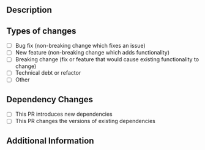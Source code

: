 ## Description

<!-- Provide a summary of the changes. What kind of change is this? (e.g. bugfix, new feature, refactor, etc.) -->

## Types of changes

- [ ] Bug fix (non-breaking change which fixes an issue)
- [ ] New feature (non-breaking change which adds functionality)
- [ ] Breaking change (fix or feature that would cause existing functionality to change)
- [ ] Technical debt or refactor
- [ ] Other

## Dependency Changes

- [ ] This PR introduces new dependencies
- [ ] This PR changes the versions of existing dependencies

## Additional Information

<!-- Any other information that is important to this PR such as screenshots of how the component looks before and after the change. -->
